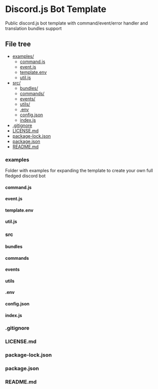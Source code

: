 # Discord.js Bot Template

Public discord.js bot template with command/event/error handler and translation bundles support

## File tree

- [examples/](/README.md#examples)
  - [command.js](/README.md#command.js)
  - [event.js](/README.md#event.js)
  - [template.env](/README.md#template.env)
  - [util.js](/README.md#util.js)
- [src/](/README.md#src)
  - [bundles/](/README.md#bundles)
  - [commands/](/README.md#commands)
  - [events/](/README.md#events)
  - [utils/](/README.md#utils)
  - [.env](/README.md#.env)
  - [config.json](/README.md#config.json)
  - [index.js](/README.md#index.js)
- [.gitignore](/README.md#.gitignore)
- [LICENSE.md](/README.md#LICENSE.md)
- [package-lock.json](/README.md#package-lock.json)
- [package.json](/README.md#package.json)
- [README.md](/README.md#README.md)

### examples
Folder with examples for expanding the template to create your own full fledged discord bot

#### command.js

#### event.js

#### template.env

#### util.js

### src

#### bundles

#### commands

#### events

#### utils

#### .env

#### config.json

#### index.js

### .gitignore

### LICENSE.md

### package-lock.json

### package.json

### README.md
